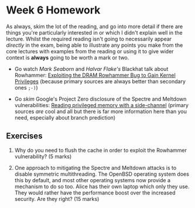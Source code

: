 # Week 6 Homework

As always, skim the lot of the reading, and go into more detail if
there are things you're particularly interested in or which I didn't
explain well in the lecture.  Whilst the required reading isn't going
to necessarily appear _directly_ in the exam, being able to illustrate
any points you make from the core lectures with examples from the
reading or using it to give wider context is **always** going to be
worth a mark or two.

- Go watch _Mark Seaborn_ and _Halvar Flake's_ Blackhat talk about
  Rowhammer: [Exploiting the DRAM Rowhammer Bug to Gain Kernel Privileges](https://youtu.be/0U7511Fb4to) (because primary sources
  are always better than secondary ones `;-)`)
  
- Go _skim_ Google's Project Zero disclosure of the Spectre and
  Meltdown vulnerabilities: [Reading privileged memory with a
  side-channel](https://googleprojectzero.blogspot.com/2018/01/reading-privileged-memory-with-side.html)
  (primary sources _are_ cool and all but there is far more information
  here than you need, especially about branch prediction)
  
  
## Exercises

1. Why do you need to flush the cache in order to exploit the Rowhammer
  vulnerability? (5 marks)
  


2. One approach to mitigating the Spectre and Meltdown attacks is to
  disable symmetric multithreading.  The OpenBSD operating
  system does this by default, and most other operating systems now
  provide a mechanism to do so too.  Alice has their own laptop which
  only they use.  They would rather have the performance boost over
  the increased security.  Are they right? (15 marks)

<!--
## Answers (do not check this before you try to answer the exercices alone)


1. Rowhammer works by repeatedly discharging the capacitors 
implementing RAM by reading and writing repeatedly (2).  If there 
 is a cache in the way then the first read will go to the RAM but
 subsequent ones will go to the cache (2) Consequently you need to 
flush between writes to ensure the write goes to the cache (1) 


2. 
There are a lot of arguments you *could* make here.
You could say:

- Alice is the only user on there laptop so its unlikely another user
  may be able to leak her keys specifically.  If they're running servers
  though off their laptop then they might rethink that as the server
  process could be manipulated.

- Alice is a grown up.  If they would prefer speed over security then
  they can make their own choice---if the laptop is just used for junk
  projects then maybe its fine?  But how much performance do they
  really need?  Is not an awful lot more security against an exploit
  path we know gets exploited.  Does word and a webbrowser really need
  100% raw power?
  
- Alice may not be a security expert and may not fully understand the
  implications of a fairly complicated attack; but given the number of
  crypto papers they're in they probably are, and who are we to judge
  them?
  
Ultimately, I *have* re-enabled SMT before, but it is a decision that 
depends on what your workflow is.  If there is any doubt then it 
should be off and remain off (security by default).

Though as Greg Kroah-Hartman said: 

https://youtu.be/jI3YE3Jlgw8

-->

